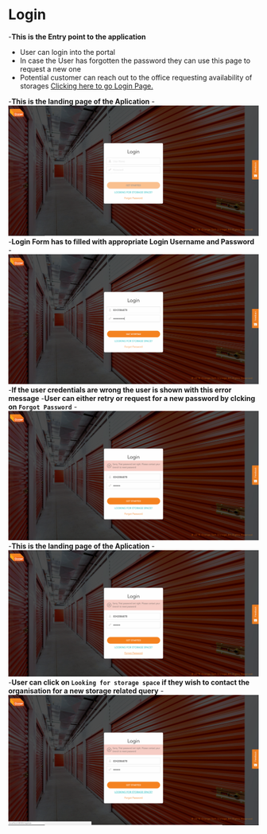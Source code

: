 # Login

-**This is the Entry point to the application**

  - User can login into the portal
  - In case the User has forgotten the password they can use this page to request a new one
  - Potential customer can reach out to the office requesting availability of storages
  [Clicking here to go Login Page.](https://portal.orangeselfstorage.com/login)

-**This is the landing page of the Aplication**
 -![N|Solid](media/login1.png)
 -**Login Form has to filled with appropriate Login Username and Password**
 -![N|Solid](media/login2.png)
  -**If the user credentials are wrong the user is shown with this error message**
  -**User can either retry or request for a new password by clcking on `Forgot Password`**
 -![N|Solid](media/login3.png)
  -**This is the landing page of the Aplication**
 -![N|Solid](media/login5.png)
  -**User can click on `Looking for storage space` if they wish to contact the organisation for a new storage related query**
 -![N|Solid](media/login4.png)